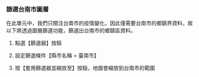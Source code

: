 ### 篩選台南市圖層

在此單元中，我們只關注台南市的疫情變化，因此僅需要台南市的鄉鎮界資料，故以下將透過圖層篩選功能，篩選出台南市的鄉鎮區資料。

1.  點選【篩選器】按鈕

2.  設定篩選條件【縣市名稱 = 臺南市】

3.  按【套用篩選器並縮放至】按鈕，地圖會縮放到台南市的範圍